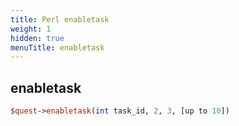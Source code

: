 ```yaml
---
title: Perl enabletask
weight: 1
hidden: true
menuTitle: enabletask
---
```

## enabletask
```perl
$quest->enabletask(int task_id, 2, 3, [up to 10])
```